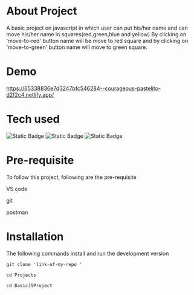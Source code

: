 # About Project
A basic project on javascript in which user can put his/her name and can move his/her name in squares(red,green,blue and yellow).By clicking on 'move-to-red' button name will be move to red square and by clicking on 'move-to-green' button name will move to green square.

# Demo

https://65338836e7d3247bfc546284--courageous-pastelito-d2f2c4.netlify.app/

# Tech used
![Static Badge](https://img.shields.io/badge/html-white?logo=html5)
![Static Badge](https://img.shields.io/badge/css3-green?logo=css3)
![Static Badge](https://img.shields.io/badge/Javascript-%23881337?logo=javascript)



# Pre-requisite

To follow this project, following are the pre-requisite

VS code

git

postman

# Installation
The following commands install and run the development version

``` 
git clone 'link-of-my-repo '

cd Projects

cd BasicJSProject

```
